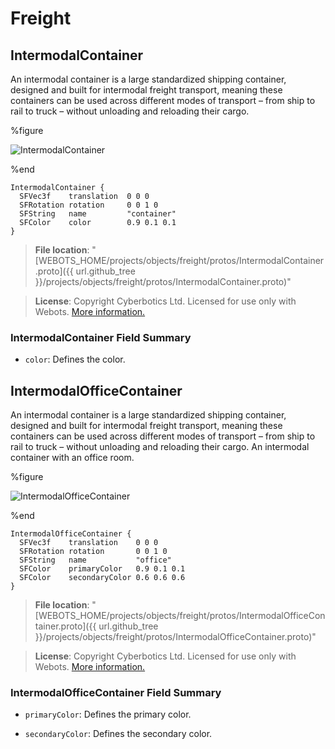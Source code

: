 # Freight

## IntermodalContainer

An intermodal container is a large standardized shipping container, designed and built for intermodal freight transport, meaning these containers can be used across different modes of transport – from ship to rail to truck – without unloading and reloading their cargo.

%figure

![IntermodalContainer](images/objects/freight/IntermodalContainer/model.thumbnail.png)

%end

```
IntermodalContainer {
  SFVec3f    translation  0 0 0
  SFRotation rotation     0 0 1 0
  SFString   name         "container"
  SFColor    color        0.9 0.1 0.1
}
```

> **File location**: "[WEBOTS\_HOME/projects/objects/freight/protos/IntermodalContainer.proto]({{ url.github_tree }}/projects/objects/freight/protos/IntermodalContainer.proto)"

> **License**: Copyright Cyberbotics Ltd. Licensed for use only with Webots.
[More information.](https://cyberbotics.com/webots_assets_license)

### IntermodalContainer Field Summary

- `color`: Defines the color.

## IntermodalOfficeContainer

An intermodal container is a large standardized shipping container, designed and built for intermodal freight transport, meaning these containers can be used across different modes of transport – from ship to rail to truck – without unloading and reloading their cargo.
An intermodal container with an office room.

%figure

![IntermodalOfficeContainer](images/objects/freight/IntermodalOfficeContainer/model.thumbnail.png)

%end

```
IntermodalOfficeContainer {
  SFVec3f    translation    0 0 0
  SFRotation rotation       0 0 1 0
  SFString   name           "office"
  SFColor    primaryColor   0.9 0.1 0.1
  SFColor    secondaryColor 0.6 0.6 0.6
}
```

> **File location**: "[WEBOTS\_HOME/projects/objects/freight/protos/IntermodalOfficeContainer.proto]({{ url.github_tree }}/projects/objects/freight/protos/IntermodalOfficeContainer.proto)"

> **License**: Copyright Cyberbotics Ltd. Licensed for use only with Webots.
[More information.](https://cyberbotics.com/webots_assets_license)

### IntermodalOfficeContainer Field Summary

- `primaryColor`: Defines the primary color.

- `secondaryColor`: Defines the secondary color.

